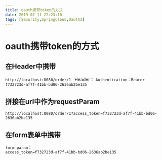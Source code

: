 ```yaml
---
title: oauth携带token的方式
date: 2019-07-11 22:23:10
tags: [Security,SpringCloud,Oauth2]
---
```


# oauth携带token的方式 

## 在Header中携带 

`http://localhost:8080/order/1 `
Header： 
```Authentication：Bearer f732723d-af7f-41bb-bd06-2636ab2be135```

## 拼接在url中作为requestParam 

```http://localhost:8080/order/1?access_token=f732723d-af7f-41bb-bd06-2636ab2be135```

## 在form表单中携带 

```http://localhost:8080/order/1 
form param： 
access_token=f732723d-af7f-41bb-bd06-2636ab2be135
```

